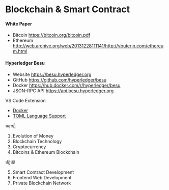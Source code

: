 # Blockchain & Smart Contract

#### White Paper
* Bitcoin https://bitcoin.org/bitcoin.pdf
* Ethereum http://web.archive.org/web/20131228111141/http://vbuterin.com/ethereum.html

#### Hyperledger Besu
* Website https://besu.hyperledger.org
* GitHub https://github.com/hyperledger/besu
* Docker https://hub.docker.com/r/hyperledger/besu
* JSON-RPC API https://api.besu.hyperledger.org

VS Code Extension
* [Docker](https://marketplace.visualstudio.com/items?itemName=ms-azuretools.vscode-docker)
* [TOML Language Support](https://marketplace.visualstudio.com/items?itemName=be5invis.toml)

ทฤษฏี
1) Evolution of Money
2) Blockchain Technology
3) Cryptocurrency
4) Bitcoins & Ethereum Blockchain

ปฏิบัติ

5) Smart Contract Development
6) Frontend Web Development
7) Private Blockchain Network
